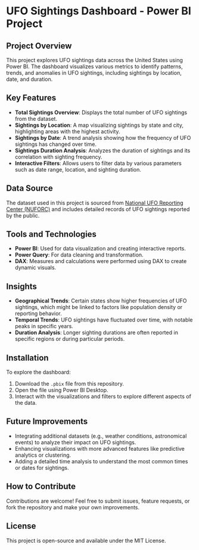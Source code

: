 # UFO Sightings Dashboard - Power BI Project

## Project Overview
This project explores UFO sightings data across the United States using Power BI. The dashboard visualizes various metrics to identify patterns, trends, and anomalies in UFO sightings, including sightings by location, date, and duration.

## Key Features
- **Total Sightings Overview**: Displays the total number of UFO sightings from the dataset.
- **Sightings by Location**: A map visualizing sightings by state and city, highlighting areas with the highest activity.
- **Sightings by Date**: A trend analysis showing how the frequency of UFO sightings has changed over time.
- **Sightings Duration Analysis**: Analyzes the duration of sightings and its correlation with sighting frequency.
- **Interactive Filters**: Allows users to filter data by various parameters such as date range, location, and sighting duration.

## Data Source
The dataset used in this project is sourced from [National UFO Reporting Center (NUFORC)](http://www.nuforc.org) and includes detailed records of UFO sightings reported by the public.

## Tools and Technologies
- **Power BI**: Used for data visualization and creating interactive reports.
- **Power Query**: For data cleaning and transformation.
- **DAX**: Measures and calculations were performed using DAX to create dynamic visuals.

## Insights
- **Geographical Trends**: Certain states show higher frequencies of UFO sightings, which might be linked to factors like population density or reporting behavior.
- **Temporal Trends**: UFO sightings have fluctuated over time, with notable peaks in specific years.
- **Duration Analysis**: Longer sighting durations are often reported in specific regions or during particular periods.

## Installation
To explore the dashboard:
1. Download the `.pbix` file from this repository.
2. Open the file using Power BI Desktop.
3. Interact with the visualizations and filters to explore different aspects of the data.

## Future Improvements
- Integrating additional datasets (e.g., weather conditions, astronomical events) to analyze their impact on UFO sightings.
- Enhancing visualizations with more advanced features like predictive analytics or clustering.
- Adding a detailed time analysis to understand the most common times or dates for sightings.

## How to Contribute
Contributions are welcome! Feel free to submit issues, feature requests, or fork the repository and make your own improvements.

## License
This project is open-source and available under the MIT License.


